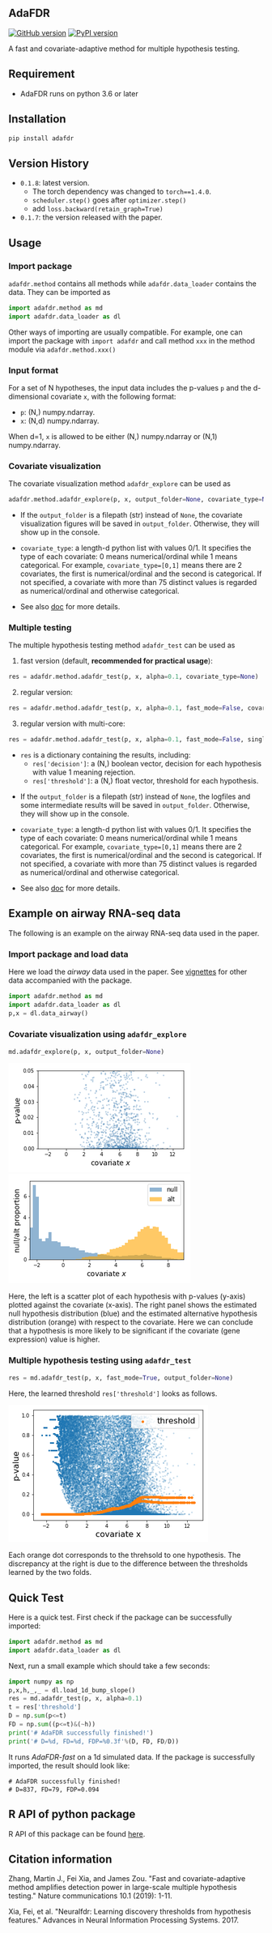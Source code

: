 ## AdaFDR
[![GitHub version](https://badge.fury.io/gh/martinjzhang%2Fadafdr.svg)](https://badge.fury.io/gh/martinjzhang%2Fadafdr) [![PyPI version](https://badge.fury.io/py/adafdr.svg)](https://badge.fury.io/py/adafdr)

A fast and covariate-adaptive method for multiple hypothesis testing. 

## Requirement
* AdaFDR runs on python 3.6 or later

## Installation
```
pip install adafdr
```

## Version History

- `0.1.8`: latest version.
  -  The torch dependency was changed to `torch==1.4.0`. 
  - `scheduler.step()` goes after `optimizer.step()`
  - add `loss.backward(retain_graph=True)`
- `0.1.7`: the version released with the paper.

## Usage
### Import package
`adafdr.method` contains all methods while `adafdr.data_loader` contains the data.
They can be imported as 
```python
import adafdr.method as md
import adafdr.data_loader as dl
```
Other ways of importing are usually compatible. For example, one can import the package with `import adafdr`
and call method `xxx` in the method module via `adafdr.method.xxx()`

### Input format
For a set of N hypotheses, the input data includes the p-values `p` and the d-dimensional covariate `x`, 
with the following format:

* `p`: (N,) numpy.ndarray.
* `x`: (N,d) numpy.ndarray. 

When d=1, `x` is allowed to be either (N,) numpy.ndarray 
or (N,1) numpy.ndarray.

### Covariate visualization
The covariate visualization method `adafdr_explore` can be used as 
```python
adafdr.method.adafdr_explore(p, x, output_folder=None, covariate_type=None)
```
* If the `output_folder` is a filepath (str) instead of `None`, the covariate visualization figures will be 
saved in `output_folder`. Otherwise, they will show up in the console. 

* `covariate_type`: a length-d python list with values 0/1. It specifies the type of each covariate: 0 means numerical/ordinal while 1 means categorical. For example, `covariate_type=[0,1]` means there are 2 covariates, the first is numerical/ordinal and the second is categorical. If not specified, a covariate with more than 75 distinct values is regarded as numerical/ordinal and otherwise categorical.

* See also [doc](https://htmlpreview.github.io/?https://raw.githubusercontent.com/martinjzhang/adafdr/master/doc/_build/html/api.html) for more details.

### Multiple testing
The multiple hypothesis testing method `adafdr_test` can be used as 
1. fast version (default, **recommended for practical usage**):
```python
res = adafdr.method.adafdr_test(p, x, alpha=0.1, covariate_type=None)
```
2. regular version: 
```python
res = adafdr.method.adafdr_test(p, x, alpha=0.1, fast_mode=False, covariate_type=None)
```
3. regular version with multi-core: 
```python
res = adafdr.method.adafdr_test(p, x, alpha=0.1, fast_mode=False, single_core=False, covariate_type=None)
```

* `res` is a dictionary containing the results, including:
  * `res['decision']`: a (N,) boolean vector, decision for each hypothesis with value 1 meaning rejection.
  * `res['threshold']`: a (N,) float vector, threshold for each hypothesis.
<!-- * `res['n_rej']`: the number of rejections (on each fold). -->
<!--* `res['theta']`: a list of learned parameters. -->

* If the `output_folder` is a filepath (str) instead of `None`, the logfiles and some intermediate results will be 
saved in `output_folder`. Otherwise, they will show up in the console. 

* `covariate_type`: a length-d python list with values 0/1. It specifies the type of each covariate: 0 means numerical/ordinal while 1 means categorical. For example, `covariate_type=[0,1]` means there are 2 covariates, the first is numerical/ordinal and the second is categorical. If not specified, a covariate with more than 75 distinct values is regarded as numerical/ordinal and otherwise categorical.

* See also [doc](https://htmlpreview.github.io/?https://raw.githubusercontent.com/martinjzhang/adafdr/master/doc/_build/html/api.html) for more details.

## Example on airway RNA-seq data
The following is an example on the airway RNA-seq data
used in the paper.
### Import package and load data
Here we load the *airway* data used in the paper.
See [vignettes](./vignettes) for other data accompanied with the package. 
```python
import adafdr.method as md
import adafdr.data_loader as dl
p,x = dl.data_airway()
```

### Covariate visualization using `adafdr_explore`
```python
md.adafdr_explore(p, x, output_folder=None)
```

![p_scatter](https://raw.githubusercontent.com/martinjzhang/adafdr/master/images/explore_p_feature_1.png ) 
![ratio](https://raw.githubusercontent.com/martinjzhang/adafdr/master/images/explore_ratio_feature_1.png )

Here, the left is a scatter plot of each hypothesis with p-values (y-axis) plotted against the covariate (x-axis). 
The right panel shows the estimated null hypothesis distribution (blue) and the estimated alternative hypothesis 
distribution (orange) with respect to the covariate. Here we can conclude that a hypothesis is more likely
to be significant if the covariate (gene expression) value is higher.

### Multiple hypothesis testing using `adafdr_test`
```python
res = md.adafdr_test(p, x, fast_mode=True, output_folder=None)
```

Here, the learned threshold `res['threshold']` looks as follows.

![p_scatter](https://raw.githubusercontent.com/martinjzhang/adafdr/master/images/threshold.png)

Each orange dot corresponds to the threhsold to one hypothesis. The discrepancy at the right is due to the difference between the thresholds learned by the two folds.

## Quick Test
<!-- ### Basic test -->
Here is a quick test. First check if the package can be successfully imported:
```python
import adafdr.method as md
import adafdr.data_loader as dl
```
Next, run a small example which should take a few seconds:
```python
import numpy as np
p,x,h,_,_ = dl.load_1d_bump_slope()
res = md.adafdr_test(p, x, alpha=0.1)
t = res['threshold']
D = np.sum(p<=t)
FD = np.sum((p<=t)&(~h))
print('# AdaFDR successfully finished!')
print('# D=%d, FD=%d, FDP=%0.3f'%(D, FD, FD/D))
```
It runs *AdaFDR-fast* on a 1d simulated data. If the package is successfully imported, 
the result should look like:
```
# AdaFDR successfully finished! 
# D=837, FD=79, FDP=0.094
```

<!-- 
### Compatibility testing for multi-core processing
*AdaFDR* also offers a multi-core version where the hypotheses from the two folds 
are processed in parallel. Due to some compatibility issues (of `PyTorch` and `multiprocessing`),
in some rare cases the machine will get stuck when running the regular version of *adafdr_test* 
with multi-core processing (the fast version is always fine). To check it, run the following 

```python
import adafdr.method as md
import adafdr.data_loader as dl
import numpy as np
p,x,h,_,_ = dl.load_1d_bump_slope()
n_rej,t_rej,theta = md.adafdr_test(p, x, alpha=0.1, fast_mode=False, single_core=False)
D = np.sum(p<=t_rej)
FD = np.sum((p<=t_rej)&(~h))
print('# AdaFDR successfully finished!')
print('# D=%d, FD=%d, FDP=%0.3f'%(D, FD, FD/D))
```

If the machine is compatible with the multi-core processing, the following output will show up within a minute or two:
```
# AdaFDR successfully finished! 
# D=819, FD=75, FDP=0.092
```
If nothing shows up in more than 3 minutes, then the machine is not compatible with 
multi-core processing. Then it is recommended to use `md.adafdr_test(p, x, alpha=0.1)` 
for the fast version and `md.adafdr_test(p, x, alpha=0.1, fast_mode=False)` for the regular 
version with single-core processing.
-->
## R API of python package

R API of this package can be found [here](https://github.com/fxia22/RadaFDR).

## Citation information
Zhang, Martin J., Fei Xia, and James Zou. "Fast and covariate-adaptive method amplifies detection power in large-scale multiple hypothesis testing." Nature communications 10.1 (2019): 1-11.

Xia, Fei, et al. "Neuralfdr: Learning discovery thresholds from hypothesis features." Advances in Neural Information Processing Systems. 2017.

